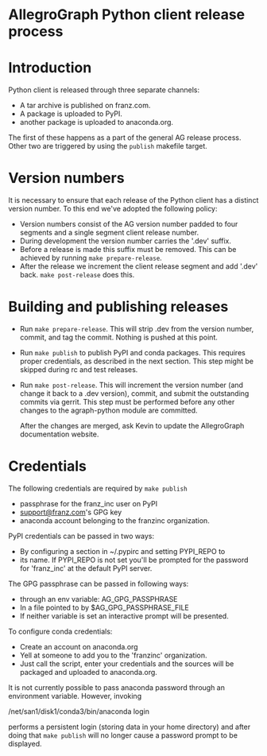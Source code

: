 AllegroGraph Python client release process
==========================================

# Introduction

Python client is released through three separate channels:

   - A tar archive is published on franz.com.
   - A package is uploaded to PyPI.
   - another package is uploaded to anaconda.org.

The first of these happens as a part of the general AG release process.
Other two are triggered by using the `publish` makefile target.

# Version numbers

It is necessary to ensure that each release of the Python client has
a distinct version number. To this end we've adopted the following
policy:

   - Version numbers consist of the AG version number
     padded to four segments and a single segment 
     client release number.
   - During development the version number carries the 
     '.dev' suffix.
   - Before a release is made this suffix must be removed.
     This can be achieved by running `make prepare-release`.
   - After the release we increment the client release 
     segment and add '.dev' back. `make post-release` does this.

# Building and publishing releases

   - Run `make prepare-release`. This will strip .dev from the version
     number, commit, and tag the commit.  Nothing is pushed at this
     point.

   - Run `make publish` to publish PyPI and conda packages. This
     requires proper credentials, as described in the next section.
     This step might be skipped during rc and test releases.

   - Run `make post-release`. This will increment the version number
     (and change it back to a .dev version), commit, and submit the
     outstanding commits via gerrit.  This step must be performed
     before any other changes to the agraph-python module are
     committed.

     After the changes are merged, ask Kevin to update the
     AllegroGraph documentation website.

# Credentials

The following credentials are required by `make publish`

   - passphrase for the franz_inc user on PyPI 
   - support@franz.com's GPG key 
   - anaconda account belonging to the franzinc organization.

PyPI credentials can be passed in two ways: 

   - By configuring a section in ~/.pypirc and setting PYPI_REPO to
   - its name.  If PYPI_REPO is not set you'll be prompted for the
     password for 'franz_inc' at the default PyPI server.

The GPG passphrase can be passed in following ways: 
   
   - through an env variable: AG_GPG_PASSPHRASE 
   - In a file pointed to by $AG_GPG_PASSPHRASE_FILE 
   - If neither variable is set an interactive prompt will be presented.

To configure conda credentials:
  
   - Create an account on anaconda.org 
   - Yell at someone to add you to the 'franzinc' organization. 
   - Just call the script, enter your credentials and the sources 
     will be packaged and uploaded to anaconda.org.

It is not currently possible to pass anaconda password through 
an environment variable. However, invoking 

   /net/san1/disk1/conda3/bin/anaconda login

performs a persistent login (storing data in your home directory)
and after doing that `make publish` will no longer cause a 
password prompt to be displayed.
